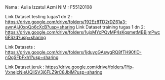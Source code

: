 Nama : Aulia Izzatul Azmi
NIM : F55120108

Link Dataset testing tugas1 dn 2 : https://drive.google.com/drive/folders/192Ez8TD2rDZ61a3-awnAjJ0xpQp6cXcB?usp=sharing
Link Dataset training tugas 1 dn 2: https://drive.google.com/drive/folders/1ujxMYcPQvMP4sKqsmetMBBjmPwc6FSzd?usp=sharing

Link Datasets : https://drive.google.com/drive/folders/1jduygGAswgRQ8fTH90fiD-nQgSFbFxh1?usp=sharing

Link Dataset jeruk : https://drive.google.com/drive/folders/1Yp-VxnejcNieUQliSV3j6FLZ9rC8JblM?usp=sharing

